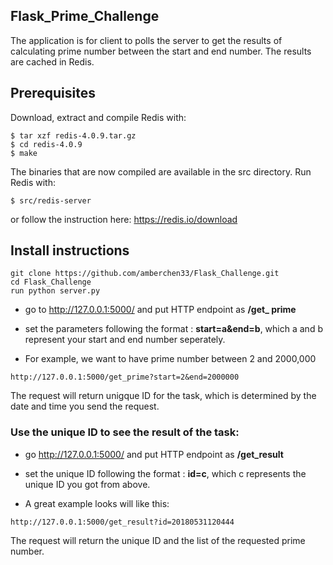 ## Flask_Prime_Challenge
The application is for client to polls the server to get the results of calculating prime number between the start and end number. The results are cached in Redis. 

## Prerequisites

Download, extract and compile Redis with:

```$ wget http://download.redis.io/releases/redis-4.0.9.tar.gz
$ tar xzf redis-4.0.9.tar.gz
$ cd redis-4.0.9
$ make
```

The binaries that are now compiled are available in the src directory. Run Redis with:

```
$ src/redis-server
```
or follow the instruction here:
https://redis.io/download


## Install instructions
```
git clone https://github.com/amberchen33/Flask_Challenge.git
cd Flask_Challenge
run python server.py
```

* go to http://127.0.0.1:5000/ and put HTTP endpoint as **/get_ prime** 
* set the parameters following the format :
**start=a&end=b**, which a and b represent your start and end number seperately. 

* For example, we want to have prime number between 2 and 2000,000
```
http://127.0.0.1:5000/get_prime?start=2&end=2000000
```

The request will return unigque ID for the task, which is determined by the date and time you send the request.

### Use the unique ID to see the result of the task:
* go http://127.0.0.1:5000/ and put HTTP endpoint as **/get_result** 
* set the unique ID following the format :
**id=c**, which c represents the unique ID you got from above.

* A great example looks will like this:
```
http://127.0.0.1:5000/get_result?id=20180531120444
```
The request will return the unique ID and the list of the requested prime number.
